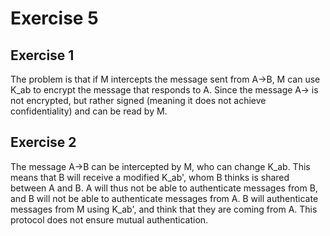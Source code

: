 # Exercise 5

## Exercise 1
The problem is that if M intercepts the message sent from A->B, M can use K_ab to encrypt the message that responds to A. Since the message A-> is not encrypted, but rather signed (meaning it does not achieve confidentiality) and can be read by M.

## Exercise 2
The message A->B can be intercepted by M, who can change K_ab. This means that B will receive a modified K_ab', whom B thinks is shared between A and B. A will thus not be able to authenticate messages from B, and B will not be able to authenticate messages from A. B will authenticate messages from M using K_ab', and think that they are coming from A.
This protocol does not ensure mutual authentication.